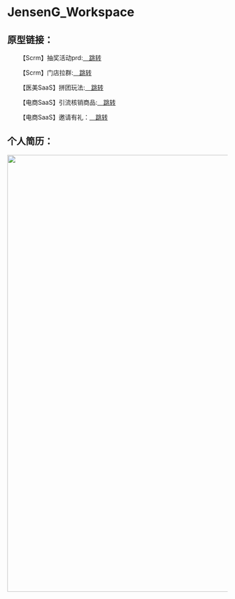 # JensenG_Workspace
<p><h2>原型链接：</h2></p> 
<p>&emsp;&emsp;【Scrm】抽奖活动prd:<a href="https://jensengwork.github.io/JensenG_Workspace/【Scrm】抽奖活动prd/start.html" target ="_blank">&emsp;跳转</a> </p> 
<p>&emsp;&emsp;【Scrm】门店拉群:<a href="https://jensengwork.github.io/JensenG_Workspace/【Scrm】门店拉群/start.html" target ="_blank">&emsp;跳转</a> </p> 
<p>&emsp;&emsp;【医美SaaS】拼团玩法:<a href="https://jensengwork.github.io/JensenG_Workspace/【医美SaaS】拼团玩法/start.html" target ="_blank">&emsp;跳转</a> </p> 
<p>&emsp;&emsp;【电商SaaS】引流核销商品:<a href="https://jensengwork.github.io/JensenG_Workspace/【电商SaaS】引流核销商品/start.html" target ="_blank">&emsp;跳转</a> </p> 
<p>&emsp;&emsp;【电商SaaS】邀请有礼：<a href="https://jensengwork.github.io/JensenG_Workspace/【电商SaaS】邀请有礼/start.html" target ="_blank">&emsp;跳转</a> </p> 
<p></p> 
<p></p> 
<p><h2>个人简历：</h2></p> 
<img src="https://jensengwork.github.io/JensenG_Workspace/个人简历/产品经理_葛正轩_18229268363.Png" width="1000" />
